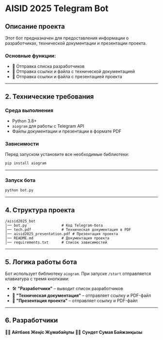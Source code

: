 # AISID 2025 Telegram Bot

## Описание проекта
Этот бот предназначен для предоставления информации о разработчиках, технической документации и презентации проекта.

### Основные функции:
- 📌 Отправка списка разработчиков
- 📄 Отправка ссылки и файла с технической документацией
- 🎥 Отправка ссылки и файла с презентацией проекта

---

## 2. Технические требования
### Среда выполнения
- Python 3.8+
- `aiogram` для работы с Telegram API
- Файлы документации и презентации в формате PDF

### Зависимости
Перед запуском установите все необходимые библиотеки:
```bash
pip install aiogram
```

---

### Запуск бота
```bash
python bot.py
```

---

## 4. Структура проекта
```
/aisid2025_bot
│── bot.py                # Код Telegram-бота
│── tech.pdf              # Техническая документация в PDF
│── aisid2025_presentation.pdf # Презентация проекта
│── README.md             # Документация проекта
│── requirements.txt      # Список зависимостей
```

---

## 5. Логика работы бота
Бот использует библиотеку `aiogram`.
При запуске `/start` отправляется клавиатура с тремя кнопками:
- 🛠 **"Разработчики"** – выводит список разработчиков
- 📄 **"Техническая документация"** – отправляет ссылку и PDF-файл
- 🎥 **"Презентация проекта"** – отправляет ссылку и PDF-файл

---

## 6. Разработчики
👨‍💻 **Айтбаев Жеңіс Жұмабайұлы**
👩‍💻 **Сундет Сумая Байжанқызы**

